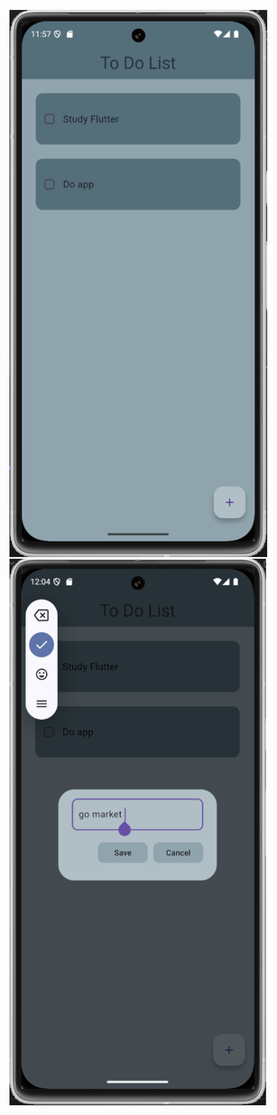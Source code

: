 ![image](https://github.com/Mr-Berke/todo_app_in_flutter/blob/940139f5678699ed13f06ae97dee6069985cd11a/Ekran%20g%C3%B6r%C3%BCnt%C3%BCs%C3%BC%202025-03-02%20145728.png)
![image](https://github.com/Mr-Berke/todo_app_in_flutter/blob/13e91836aa8d0d22349f20af1f5edb68d125ca0f/Ekran%20g%C3%B6r%C3%BCnt%C3%BCs%C3%BC%202025-03-02%20150435.png)
